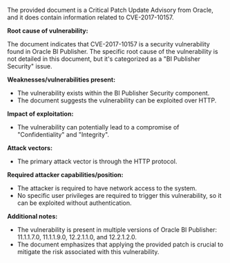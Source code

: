 The provided document is a Critical Patch Update Advisory from Oracle, and it does contain information related to CVE-2017-10157.

**Root cause of vulnerability:**

The document indicates that CVE-2017-10157 is a security vulnerability found in Oracle BI Publisher. The specific root cause of the vulnerability is not detailed in this document, but it's categorized as a "BI Publisher Security" issue.

**Weaknesses/vulnerabilities present:**

- The vulnerability exists within the BI Publisher Security component.
- The document suggests the vulnerability can be exploited over HTTP.

**Impact of exploitation:**

- The vulnerability can potentially lead to a compromise of "Confidentiality" and "Integrity".

**Attack vectors:**

- The primary attack vector is through the HTTP protocol.

**Required attacker capabilities/position:**

- The attacker is required to have network access to the system.
- No specific user privileges are required to trigger this vulnerability, so it can be exploited without authentication.

**Additional notes:**

- The vulnerability is present in multiple versions of Oracle BI Publisher: 11.1.1.7.0, 11.1.1.9.0, 12.2.1.1.0, and 12.2.1.2.0.
- The document emphasizes that applying the provided patch is crucial to mitigate the risk associated with this vulnerability.